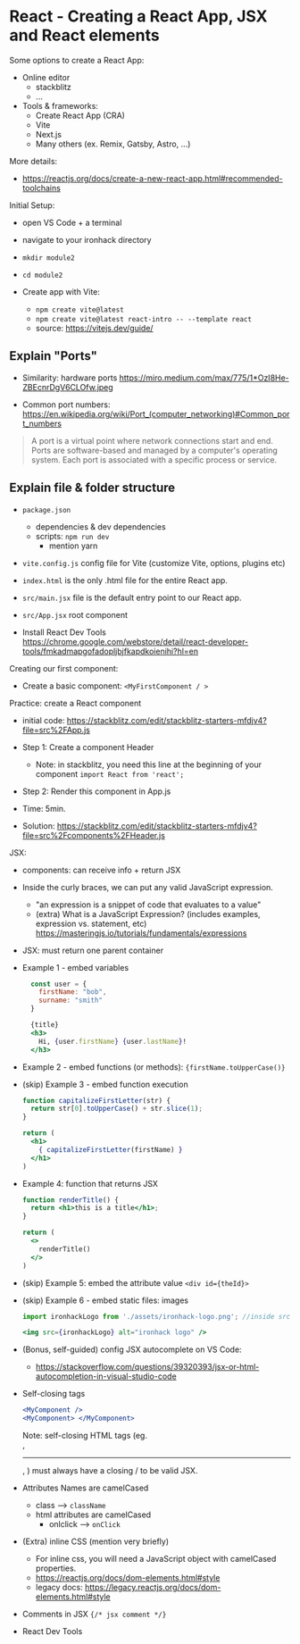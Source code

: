 

# React - Creating a React App, JSX and React elements


<!-- 

Status: complete

@todo:
- simplify / remove anything that is not essential

-->


Some options to create a React App:
- Online editor
  - stackblitz
  - ...
- Tools & frameworks:
  - Create React App (CRA)
  - Vite
  - Next.js
  - Many others (ex. Remix, Gatsby, Astro, ...)


More details:
- https://reactjs.org/docs/create-a-new-react-app.html#recommended-toolchains


<!--
Legacy CRA:
  - `npx --yes create-react-app react-playground`
-->

Initial Setup:
- open VS Code + a terminal
- navigate to your ironhack directory
- `mkdir module2`
- `cd module2`

- Create app with Vite:
  - `npm create vite@latest`
  - `npm create vite@latest react-intro -- --template react`
  - source: https://vitejs.dev/guide/


  <!--
  Note: some students get this message:
  - Need to install the following packages
  - Ok to proceed? (y) -- Type "y"
  -->



## Explain "Ports"

- Similarity: hardware ports
  https://miro.medium.com/max/775/1*OzI8He-ZBEcnrDgV6CLOfw.jpeg

- Common port numbers:
  https://en.wikipedia.org/wiki/Port_(computer_networking)#Common_port_numbers

> A port is a virtual point where network connections start and end. 
> Ports are software-based and managed by a computer's operating system. 
> Each port is associated with a specific process or service.





## Explain file & folder structure
- `package.json`
  - dependencies & dev dependencies
  - scripts: `npm run dev`
    - mention yarn
- `vite.config.js` config file for Vite (customize Vite, options, plugins etc)
- `index.html` is the only .html file for the entire React app.
- `src/main.jsx` file is the default entry point to our React app.
- `src/App.jsx` root component 

  <!-- 
  @todo: 
    - explain npm, dependencies etc.
    - npm scripts ?
  -->


- Install React Dev Tools 
  https://chrome.google.com/webstore/detail/react-developer-tools/fmkadmapgofadopljbjfkapdkoienihi?hl=en




Creating our first component:
  - Create a basic component: `<MyFirstComponent / >` 
    <!--
    - Note: this is useful so that we keep all the JSX examples inside that a specific component.
    -->


Practice: create a React component
- initial code: https://stackblitz.com/edit/stackblitz-starters-mfdjv4?file=src%2FApp.js
- Step 1: Create a component Header
  - Note: in stackblitz, you need this line at the beginning of your component `import React from 'react';`
- Step 2: Render this component in App.js
- Time: 5min.

- Solution: https://stackblitz.com/edit/stackblitz-starters-mfdjv4?file=src%2Fcomponents%2FHeader.js




JSX:

  - components: can receive info + return JSX

  - Inside the curly braces, we can put any valid JavaScript expression. 
    - "an expression is a snippet of code that evaluates to a value"
    - (extra) What is a JavaScript Expression? (includes examples, expression vs. statement, etc)
      https://masteringjs.io/tutorials/fundamentals/expressions


  - JSX: must return one parent container


  - Example 1 - embed variables
    
    ```js
      const user = {
        firstName: "bob",
        surname: "smith"
      }
    ```

    ```jsx
      {title}
      <h3>
        Hi, {user.firstName} {user.lastName}!
      </h3>
    ```


  - Example 2 - embed functions (or methods):
      `{firstName.toUpperCase()}`



  - (skip) Example 3 - embed function execution
      ```jsx
      function capitalizeFirstLetter(str) {
        return str[0].toUpperCase() + str.slice(1);
      }
      ```

      ```jsx
      return (
        <h1>
          { capitalizeFirstLetter(firstName) }
        </h1>
      )
      ```


  - Example 4: function that returns JSX

      ```jsx
      function renderTitle() {
        return <h1>this is a title</h1>;
      }
      ```

      ```jsx
      return (
        <>
          renderTitle()
        </>
      )


  - (skip) Example 5: embed the attribute value
    `<div id={theId}>`



  - (skip) Example 6 - embed static files: images

    <!-- 
    
    Link to logo

    https://seeklogo.com/images/I/ironhack-logo-F751CF4738-seeklogo.com.png
    
    -->

      ```jsx
      import ironhackLogo from './assets/ironhack-logo.png'; //inside src

      <img src={ironhackLogo} alt="ironhack logo" />
      ```




- (Bonus, self-guided) config JSX autocomplete on VS Code:
  - https://stackoverflow.com/questions/39320393/jsx-or-html-autocompletion-in-visual-studio-code


- Self-closing tags
  ```jsx
  <MyComponent />
  <MyComponent> </MyComponent>
  ```

  Note: self-closing HTML tags (eg. <br />, <hr />, <img />) must always have a closing / to be valid JSX.


- Attributes Names are camelCased
  
  - class —> `className`
  - html attributes are camelCased
    - onlclick —> `onClick`


- (Extra) inline CSS (mention very briefly)
  - For inline css, you will need a JavaScript object with camelCased properties.
  - https://reactjs.org/docs/dom-elements.html#style
  - legacy docs: https://legacy.reactjs.org/docs/dom-elements.html#style


- Comments in JSX
  ` {/* jsx comment */} `


- React Dev Tools


